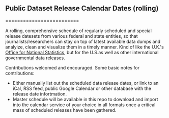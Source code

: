 ## Public Dataset Release Calendar Dates (rolling)
=========================

A rolling, comprehensive schedule of regularly scheduled and special release datesets from various federal and state entities, so that journalists/researchers can stay on top of latest available data dumps and analyize, clean and visualize them in a timely manner. Kind of like the U.K.'s [Office for National Statistics](http://www.ons.gov.uk/ons/release-calendar/index.html?&newquery=*&releaseDateRangeType=next12months&pageSize=50&applyFilters=true&sortBy=releaseDate&sortDirection=ASCENDING), but for the U.S.as well as other international governmental data releases.

Contributions welcomed and encouraged. Some basic notes for contributions:
+ Either manually list out the scheduled data release dates, or link to an iCal, RSS feed, public Google Calendar or other database with the release date infortmation.
+ Master schedule will be available in this repo to download and import into the calendar service of your choice in all formats once a critical mass of scheduled releases have been gathered.
